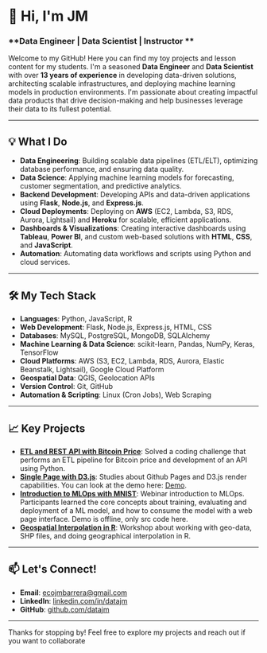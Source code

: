 # 👋 Hi, I'm JM

### **Data Engineer | Data Scientist | Instructor **

Welcome to my GitHub! Here you can find my toy projects and lesson content for my students. I'm a seasoned **Data Engineer** and **Data Scientist** with over **13 years of experience** in developing data-driven solutions, architecting scalable infrastructures, and deploying machine learning models in production environments. I'm passionate about creating impactful data products that drive decision-making and help businesses leverage their data to its fullest potential.

---

## 💡 What I Do

- **Data Engineering**: Building scalable data pipelines (ETL/ELT), optimizing database performance, and ensuring data quality.
- **Data Science**: Applying machine learning models for forecasting, customer segmentation, and predictive analytics.
- **Backend Development**: Developing APIs and data-driven applications using **Flask**, **Node.js**, and **Express.js**.
- **Cloud Deployments**: Deploying on **AWS** (EC2, Lambda, S3, RDS, Aurora, Lightsail) and **Heroku** for scalable, efficient applications.
- **Dashboards & Visualizations**: Creating interactive dashboards using **Tableau**, **Power BI**, and custom web-based solutions with **HTML**, **CSS**, and **JavaScript**.
- **Automation**: Automating data workflows and scripts using Python and cloud services.

---

## 🛠️ My Tech Stack

- **Languages**: Python, JavaScript, R
- **Web Development**: Flask, Node.js, Express.js, HTML, CSS
- **Databases**: MySQL, PostgreSQL, MongoDB, SQLAlchemy
- **Machine Learning & Data Science**: scikit-learn, Pandas, NumPy, Keras, TensorFlow
- **Cloud Platforms**: AWS (S3, EC2, Lambda, RDS, Aurora, Elastic Beanstalk, Lightsail), Google Cloud Platform
- **Geospatial Data**: QGIS, Geolocation APIs
- **Version Control**: Git, GitHub
- **Automation & Scripting**: Linux (Cron Jobs), Web Scraping

---

## 📈 Key Projects

- **[ETL and REST API with Bitcoin Price](https://github.com/DataJm/coding_challenge_bitcoin)**: Solved a coding challenge that performs an ETL pipeline for Bitcoin price and development of an API using Python.
- **[Single Page with D3.js](https://github.com/DataJm/taquetes)**: Studies about Github Pages and D3.js render capabilities. You can look at the demo here: [Demo](https://datajm.github.io/taquetes/).
- **[Introduction to MLOps with MNIST](https://github.com/DataJm/unam_api_mnist)**: Webinar introduction to MLOps. Participants learned the core concepts about training, evaluating and deployment of a ML model, and how to consume the model with a web page interface. Demo is offline, only src code here.
- **[Geospatial Interpolation in R](https://github.com/DataJm/DataScienceMX_interpolacion)**: Workshop about working with geo-data, SHP files, and doing geographical interpolation in R. 

---

## 📫 Let's Connect!

- **Email**: ecojmbarrera@gmail.com
- **LinkedIn**: [linkedin.com/in/datajm](https://www.linkedin.com/in/datajm)
- **GitHub**: [github.com/datajm](https://github.com/datajm)

---

Thanks for stopping by! Feel free to explore my projects and reach out if you want to collaborate
